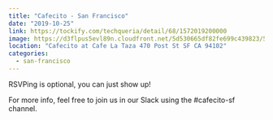 ```yaml
---
title: "Cafecito - San Francisco"
date: "2019-10-25"
link: https://tockify.com/techqueria/detail/68/1572019200000
image: https://d3flpus5evl89n.cloudfront.net/5d530665df82fe699c439823/5d71cc0cdf82fe7f147bbfc6/scaled_640.jpg
location: "Cafecito at Cafe La Taza 470 Post St SF CA 94102"
categories:
  - san-francisco
---
```


RSVPing is optional, you can just show up!

For more info, feel free to join us in our Slack using the #cafecito-sf channel.